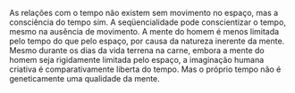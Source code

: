 ﻿As relações com o tempo não existem sem movimento no espaço, mas a consciência do tempo sim. A seqüencialidade pode conscientizar o tempo, mesmo na ausência de movimento. A mente do homem é menos limitada pelo tempo do que pelo espaço, por causa da natureza inerente da mente. Mesmo durante os dias da vida terrena na carne, embora a mente do homem seja rigidamente limitada pelo espaço, a imaginação humana criativa é comparativamente liberta do tempo. Mas o próprio tempo não é geneticamente uma qualidade da mente.